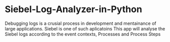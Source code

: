 # Siebel-Log-Analyzer-in-Python

Debugging logs is a crusial process in development and mentainance of large applications. Siebel is one of such aplicatoins
This app will analyse the Siebel logs according to the event contexts, Processes and Process Steps
